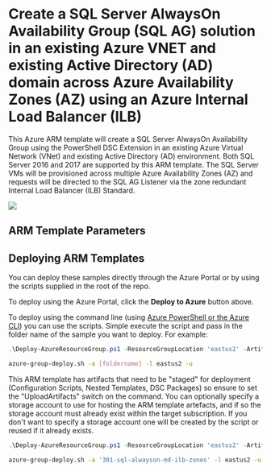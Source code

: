 # Create a SQL Server AlwaysOn Availability Group (SQL AG) solution in an existing Azure VNET and existing Active Directory (AD) domain across Azure Availability Zones (AZ) using an Azure Internal Load Balancer (ILB)

This Azure ARM template will create a SQL Server AlwaysOn Availability Group using the PowerShell DSC Extension in an existing Azure Virtual Network (VNet) and existing Active Directory (AD) environment. Both SQL Server 2016 and  2017 are supported by this ARM template. The SQL Server VMs will be provisioned across multiple Azure Availability Zones (AZ) and requests will be directed to the SQL AG Listener via the zone redundant Internal Load Balancer (ILB) Standard.

<a href="https://portal.azure.com/#create/Microsoft.Template/uri/https%3A%2F%2Fraw.githubusercontent.com%2Frolftesmer%2F301-sql-alwayson-md-ilb-zones%2Fmaster%2Fazuredeploy.json" target="_blank"><img src="http://azuredeploy.net/deploybutton.png"/>
</a>


## ARM Template Parameters



## Deploying ARM Templates

You can deploy these samples directly through the Azure Portal or by using the scripts supplied in the root of the repo.

To deploy using the Azure Portal, click the **Deploy to Azure** button above.

To deploy using the command line (using [Azure PowerShell or the Azure CLI](https://azure.microsoft.com/en-us/downloads/)) you can use the scripts.  Simple execute the script and pass in the folder name of the sample you want to deploy.  For example:

```PowerShell
.\Deploy-AzureResourceGroup.ps1 -ResourceGroupLocation 'eastus2' -ArtifactsStagingDirectory '[foldername]'
```
```bash
azure-group-deploy.sh -a [foldername] -l eastus2 -u
```

This ARM template has artifacts that need to be "staged" for deployment (Configuration Scripts, Nested Templates, DSC Packages) so ensure to set the "UploadArtifacts" switch on the command.  You can optionally specify a storage account to use for hosting the ARM template artefacts, and if so the storage account must already exist within the target subscription.  If you don't want to specify a storage account one will be created by the script or reused if it already exists.

```PowerShell
.\Deploy-AzureResourceGroup.ps1 -ResourceGroupLocation 'eastus2' -ArtifactsStagingDirectory '301-sql-alwayson-md-ilb-zones' -UploadArtifacts 
```
```bash
azure-group-deploy.sh -a '301-sql-alwayson-md-ilb-zones' -l eastus2 -u
```
